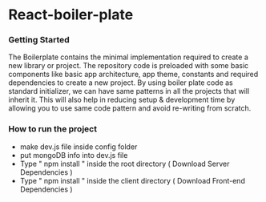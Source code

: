 # React-boiler-plate

### Getting Started
The Boilerplate contains the minimal implementation required to create a new library or project. The repository code is preloaded with some basic components like basic app architecture, app theme, constants and required dependencies to create a new project. By using boiler plate code as standard initializer, we can have same patterns in all the projects that will inherit it. This will also help in reducing setup & development time by allowing you to use same code pattern and avoid re-writing from scratch.

### How to run the project
- make dev.js file inside config folder
- put mongoDB info into dev.js file
- Type " npm install " inside the root directory ( Download Server Dependencies )
- Type " npm install " inside the client directory ( Download Front-end Dependencies )
